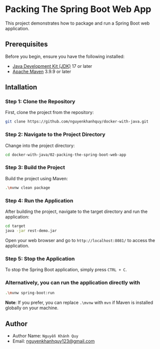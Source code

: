 # Packing The Spring Boot Web App

This project demonstrates how to package and run a Spring Boot web application.

## Prerequisites

Before you begin, ensure you have the following installed:

- [Java Development Kit (JDK)](https://www.oracle.com/java/technologies/downloads/) 17 or later
- [Apache Maven](https://maven.apache.org/download.cgi) 3.9.9 or later

## Intallation

### Step 1: Clone the Repository

First, clone the project from the repository:

```sh
git clone https://github.com/nguyenkhanhquy/docker-with-java.git
```

### Step 2: Navigate to the Project Directory

Change into the project directory:

```sh
cd docker-with-java/02-packing-the-spring-boot-web-app
```

### Step 3: Build the Project

Build the project using Maven:

```sh
.\mvnw clean package
```

### Step 4: Run the Application

After building the project, navigate to the target directory and run the application:

```sh
cd target
java -jar rest-demo.jar
```

Open your web browser and go to `http://localhost:8081/` to access the application.

### Step 5: Stop the Application

To stop the Spring Boot application, simply press `CTRL + C`.

### Alternatively, you can run the application directly with

```sh
.\mvnw spring-boot:run
```

**Note**: If you prefer, you can replace `.\mvnw` with `mvn` if Maven is installed globally on your machine.

## Author

- Author Name: `Nguyễn Khánh Quy`
- Email: <nguyenkhanhquy123@gmail.com>

